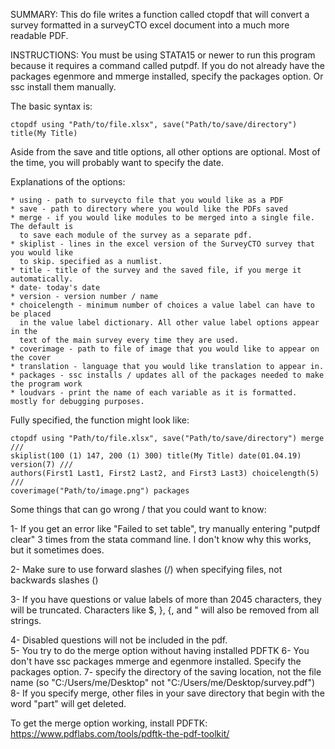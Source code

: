 SUMMARY: This do file writes a function called ctopdf that will convert a survey
formatted in a surveyCTO excel document into a much more readable PDF.  

INSTRUCTIONS: You must be using STATA15 or newer to run this program because it 
requires a command called putpdf. If you do not already have the packages egenmore
and mmerge installed, specify the packages option. Or ssc install them manually.

The basic syntax is: 

	ctopdf using "Path/to/file.xlsx", save("Path/to/save/directory") title(My Title)

Aside from the save and title options, all other options are optional. Most of the
time, you will probably want to specify the date. 

Explanations of the options: 

	* using - path to surveycto file that you would like as a PDF 
	* save - path to directory where you would like the PDFs saved
	* merge - if you would like modules to be merged into a single file. The default is 
	  to save each module of the survey as a separate pdf. 
	* skiplist - lines in the excel version of the SurveyCTO survey that you would like
	  to skip. specified as a numlist. 
	* title - title of the survey and the saved file, if you merge it automatically. 
	* date- today's date 
	* version - version number / name
	* choicelength - minimum number of choices a value label can have to be placed 
	  in the value label dictionary. All other value label options appear in the
	  text of the main survey every time they are used. 
	* coverimage - path to file of image that you would like to appear on the cover
	* translation - language that you would like translation to appear in. 
	* packages - ssc installs / updates all of the packages needed to make the program work
	* loudvars - print the name of each variable as it is formatted. mostly for debugging purposes. 
	
Fully specified, the function might look like:

	ctopdf using "Path/to/file.xlsx", save("Path/to/save/directory") merge  ///
	skiplist(100 (1) 147, 200 (1) 300) title(My Title) date(01.04.19) version(7) ///
	authors(First1 Last1, First2 Last2, and First3 Last3) choicelength(5) ///
	coverimage("Path/to/image.png") packages
 
Some things that can go wrong / that you could want to know: 

 1- If you get an error like "Failed to set table", try manually entering "putpdf clear" 3 times from the stata command line. I don't know why this works, but it sometimes does. 
 
 2- Make sure to use forward slashes (/) when specifying files, not backwards slashes (\)
 
 3- If you have questions or value labels of more than 2045 characters, they will be truncated. Characters like $, }, {, and " will also be removed from all strings. 
	
 4- Disabled questions will not be included in the pdf.  
 5- You try to do the merge option without having installed PDFTK
 6- You don't have ssc packages mmerge and egenmore installed. Specify the packages option. 
 7- specify the directory of the saving location, not the file name (so "C:/Users/me/Desktop" not "C:/Users/me/Desktop/survey.pdf")  
 8- If you specify merge, other files in your save directory that begin with the word "part" will get deleted. 
 
 To get the merge option working, install PDFTK: 
 https://www.pdflabs.com/tools/pdftk-the-pdf-toolkit/
